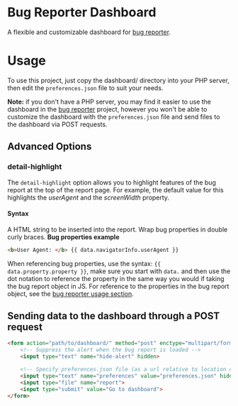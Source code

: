 # Bug Reporter Dashboard
A flexible and customizable dashboard for [bug reporter](https://github.com/JackChilds/Bug-Reporter).

# Usage
To use this project, just copy the dashboard/ directory into your PHP server, then edit the `preferences.json` file to suit your needs.

**Note:** if you don't have a PHP server, you may find it easier to use the dashboard in the [bug reporter](https://github.com/JackChilds/Bug-Reporter) project, however you won't be able to customize the dashboard with the `preferences.json` file and send files to the dashboard via POST requests.

## Advanced Options

### detail-highlight
The `detail-highlight` option allows you to highlight features of the bug report at the top of the report page. For example, the default value for this highlights the *userAgent* and the *screenWidth* property.

#### Syntax
A HTML string to be inserted into the report. Wrap bug properties in double curly braces.
**Bug properties example**
```html
<b>User Agent: </b> {{ data.navigatorInfo.userAgent }}
```
When referencing bug properties, use the syntax: `{{ data.property.property }}`, make sure you start with `data.` and then use the dot notation to reference the property in the same way you would if taking the bug report object in JS.
For reference to the properties in the bug report object, see the [bug reporter usage section](https://github.com/JackChilds/Bug-Reporter#usage).

## Sending data to the dashboard through a POST request
```html
<form action="path/to/dashboard/" method="post" enctype="multipart/form-data">
    <!-- Suppress the alert when the bug report is loaded -->
    <input type="text" name="hide-alert" hidden>

    <!-- Specify preferences.json file (as a url relative to location of dashboard file). If not specified, the dashboard will look for the preferences.json file in the same directory -->
    <input type="text" name="preferences" value="preferences.json" hidden>
    <input type="file" name="report">
    <input type="submit" value="Go to dashboard">
</form>
```
